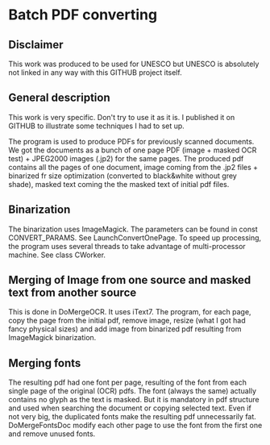 # Batch PDF converting

## Disclaimer

This work was produced to be used for UNESCO but UNESCO is absolutely not linked in any way with this GITHUB project itself.

## General description

This work is very specific. Don't try to use it as it is.
I published it on GITHUB to illustrate some techniques I had to set up.

The program is used to produce PDFs for previously scanned documents. We got the documents as a bunch of one page PDF (image + masked OCR test) + JPEG2000 images (.jp2) for the same pages. The produced pdf contains all the pages of one document, image coming from the .jp2 files + binarized fr size optimization (converted to black&white without grey shade), masked text coming the the masked text of initial pdf files.

## Binarization

The binarization uses ImageMagick. The parameters can be found in const CONVERT_PARAMS. See LaunchConvertOnePage.
To speed up processing, the program uses several threads to take advantage of multi-processor machine. See class CWorker.

## Merging of Image from one source and masked text from another source

This is done in DoMergeOCR. It uses iText7. The program, for each page, copy the page from the initial pdf, remove image, resize (what I got had fancy physical sizes) and add image from binarized pdf resulting from ImageMagick binarization.

## Merging fonts

The resulting pdf had one font per page, resulting of the font from each single page of the original (OCR) pdfs. The font (always the same) actually contains no glyph as the text is masked. But it is mandatory in pdf structure and used when searching the document or copying selected text. Even if not very big, the duplicated fonts make the resulting pdf unnecessarily fat. DoMergeFontsDoc modify each other page to use the font from the first one and remove unused fonts.


